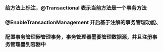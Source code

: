 ### 给方法上标注，@Transactional 表示当前方法是一个事务方法
### @EnableTransactionManagement 开启基于注解的事务管理功能、
### 配置事务管理器管理事务，事务管理器需要管理数据源，并且注册事务管理器到容器中